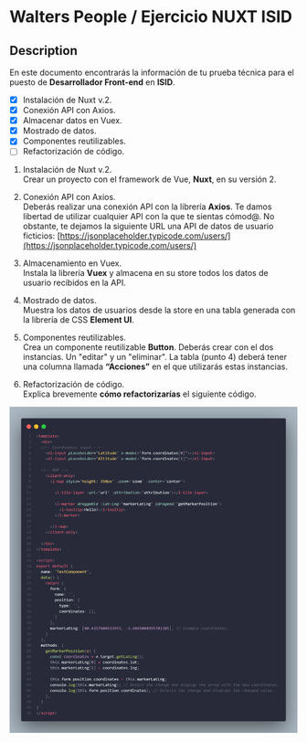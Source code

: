 # Walters People / Ejercicio NUXT ISID

## Description

En este documento encontrarás la información de tu prueba técnica para el puesto de **Desarrollador Front-end** en **ISID**.

- [x] Instalación de Nuxt v.2.
- [x] Conexión API con Axios.
- [x] Almacenar datos en Vuex.
- [x] Mostrado de datos.
- [x] Componentes reutilizables.
- [ ] Refactorización de código.

1. Instalación de Nuxt v.2.  
Crear un proyecto con el framework de Vue, **Nuxt**, en su versión 2.

2. Conexión API con Axios.  
Deberás realizar una conexión API con la librería **Axios**. Te damos libertad de utilizar cualquier API con la que te sientas cómod@. No obstante, te dejamos la siguiente URL una API de datos de usuario ficticios: [https://jsonplaceholder.typicode.com/users/](https://jsonplaceholder.typicode.com/users/)

3. Almacenamiento en Vuex.  
Instala la librería **Vuex** y almacena en su store todos los datos de usuario
recibidos en la API.

4. Mostrado de datos.  
Muestra los datos de usuarios desde la store en una tabla generada con la
librería de CSS **Element UI**.

5. Componentes reutilizables.  
Crea un componente reutilizable **Button**.
Deberás crear con el dos instancias. Un "editar" y un "eliminar".
La tabla (punto 4) deberá tener una columna llamada **“Acciones”** en el que
utilizarás estas instancias.

6. Refactorización de código.  
Explica brevemente **cómo refactorizarías** el siguiente código.

![Exercise 6](./README/prueba_tecnica_ISID-exercise-6.png)
